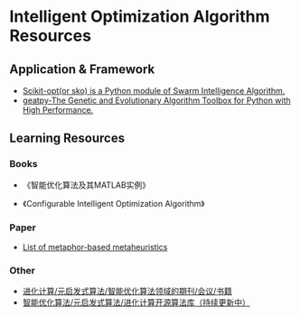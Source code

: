 # Intelligent Optimization Algorithm Resources

## Application & Framework

- [Scikit-opt(or sko) is a Python module of Swarm Intelligence Algorithm. ](https://scikit-opt.github.io/)
- [geatpy-The Genetic and Evolutionary Algorithm Toolbox for Python with High Performance.](https://geatpy.com/index.php/)

## Learning Resources

### Books

- 《智能优化算法及其MATLAB实例》

- 《Configurable Intelligent Optimization Algorithm》

### Paper

- [List of metaphor-based metaheuristics](https://en.wikipedia.org/wiki/List_of_metaphor-based_metaheuristics)

### Other

- [进化计算/元启发式算法/智能优化算法领域的期刊/会议/书籍](https://zhuanlan.zhihu.com/p/579940930)
- [智能优化算法/元启发式算法/进化计算开源算法库（持续更新中）](https://zhuanlan.zhihu.com/p/487832438)